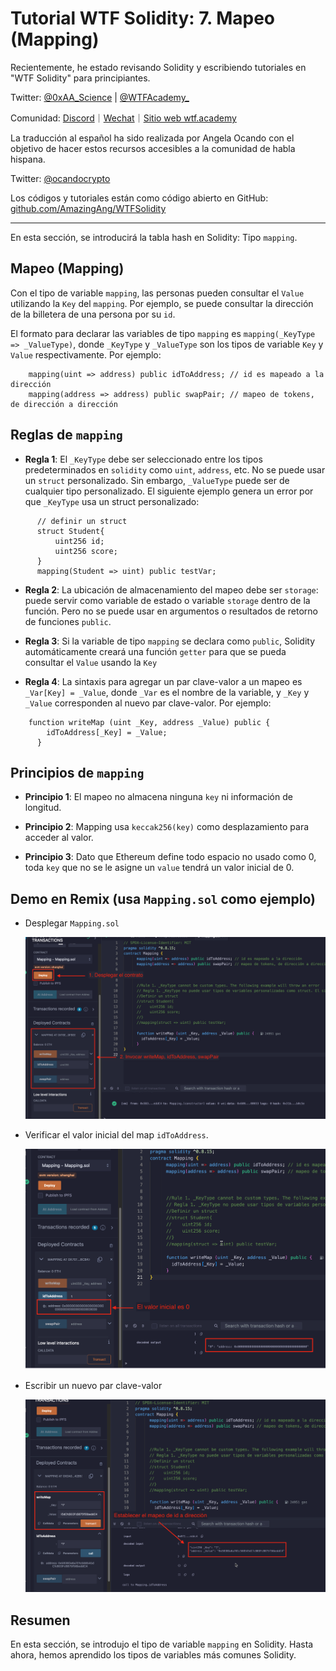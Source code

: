# Tutorial WTF Solidity: 7. Mapeo (Mapping)

Recientemente, he estado revisando Solidity y escribiendo tutoriales en "WTF Solidity" para principiantes.

Twitter: [@0xAA_Science](https://twitter.com/0xAA_Science) | [@WTFAcademy_](https://twitter.com/WTFAcademy_)

Comunidad: [Discord](https://discord.gg/5akcruXrsk)｜[Wechat](https://docs.google.com/forms/d/e/1FAIpQLSe4KGT8Sh6sJ7hedQRuIYirOoZK_85miz3dw7vA1-YjodgJ-A/viewform?usp=sf_link)｜[Sitio web wtf.academy](https://wtf.academy)

La traducción al español ha sido realizada por Angela Ocando con el objetivo de hacer estos recursos accesibles a la comunidad de habla hispana.

Twitter: [@ocandocrypto](https://twitter.com/ocandocrypto)

Los códigos y tutoriales están como código abierto en GitHub: [github.com/AmazingAng/WTFSolidity](https://github.com/AmazingAng/WTFSolidity)


-----

En esta sección, se introducirá la tabla hash en Solidity: Tipo `mapping`.

## Mapeo (Mapping)

Con el tipo de variable `mapping`, las personas pueden consultar el `Value` utilizando la `Key` del `mapping`. Por ejemplo, se puede consultar la dirección de la billetera de una persona por su `id`.

El formato para declarar las variables de tipo `mapping` es `mapping(_KeyType => _ValueType)`, donde `_KeyType` y `_ValueType` son los tipos de variable `Key` y `Value` respectivamente. Por ejemplo:

```solidity
    mapping(uint => address) public idToAddress; // id es mapeado a la dirección
    mapping(address => address) public swapPair; // mapeo de tokens, de dirección a dirección
```

## Reglas de `mapping`

- **Regla 1**: El `_KeyType` debe ser seleccionado entre los tipos predeterminados en `solidity` como `uint`, `address`, etc. No se puede usar un `struct` personalizado. Sin embargo, `_ValueType` puede ser de cualquier tipo personalizado. El siguiente ejemplo genera un error por que `_KeyType` usa un struct personalizado:

```solidity
      // definir un struct
      struct Student{
          uint256 id;
          uint256 score;
      }
      mapping(Student => uint) public testVar;
```

- **Regla 2**: La ubicación de almacenamiento del mapeo debe ser `storage`: puede servir como variable de estado o variable `storage` dentro de la función. Pero no se puede usar en argumentos o resultados de retorno de funciones `public`.

- **Regla 3**: Si la variable de tipo `mapping` se declara como `public`, Solidity automáticamente creará una función `getter` para que se pueda consultar el `Value` usando la `Key`

- **Regla 4**: La sintaxis para agregar un par clave-valor a un mapeo es `_Var[Key] = _Value`, donde `_Var` es el nombre de la variable, y `_Key` y `_Value` corresponden al nuevo par clave-valor. Por ejemplo:

```solidity
    function writeMap (uint _Key, address _Value) public {
        idToAddress[_Key] = _Value;
      }
```

## Principios de `mapping`

- **Principio 1**: El mapeo no almacena ninguna `key` ni información de longitud.

- **Principio 2**: Mapping usa `keccak256(key)` como desplazamiento para acceder al valor.

- **Principio 3**: Dato que Ethereum define todo espacio no usado como 0, toda `key` que no se le asigne un `value` tendrá un valor inicial de 0.

## Demo en Remix (usa `Mapping.sol` como ejemplo)

- Desplegar `Mapping.sol`

    ![7-1_en](./img/7-1_es.png)

- Verificar el valor inicial del map `idToAddress`.

    ![7-2_en](./img/7-2_es.png)

- Escribir un nuevo par clave-valor

    ![7-3_en](./img/7-3_es.png)



## Resumen

En esta sección, se introdujo el tipo de variable `mapping` en Solidity. Hasta ahora, hemos aprendido los tipos de variables más comunes Solidity.
